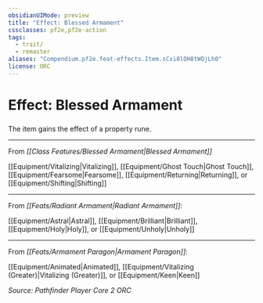 ```yaml
---
obsidianUIMode: preview
title: "Effect: Blessed Armament"
cssclasses: pf2e,pf2e-action
tags:
  - trait/
  - remaster
aliases: "Compendium.pf2e.feat-effects.Item.sCxi8lOH8tWQjLh0"
license: ORC
---
```

# Effect: Blessed Armament

### 






The item gains the effect of a property rune.

* * *

From _[[Class Features/Blessed Armament|Blessed Armament]]_

[[Equipment/Vitalizing|Vitalizing]], [[Equipment/Ghost Touch|Ghost Touch]], [[Equipment/Fearsome|Fearsome]], [[Equipment/Returning|Returning]], or [[Equipment/Shifting|Shifting]]

* * *

From _[[Feats/Radiant Armament|Radiant Armament]]_:

[[Equipment/Astral|Astral]], [[Equipment/Brilliant|Brilliant]], [[Equipment/Holy|Holy]], or [[Equipment/Unholy|Unholy]]

* * *

From _[[Feats/Armament Paragon|Armament Paragon]]_:

[[Equipment/Animated|Animated]], [[Equipment/Vitalizing (Greater)|Vitalizing (Greater)]], or [[Equipment/Keen|Keen]]

*Source: Pathfinder Player Core 2*
*ORC*